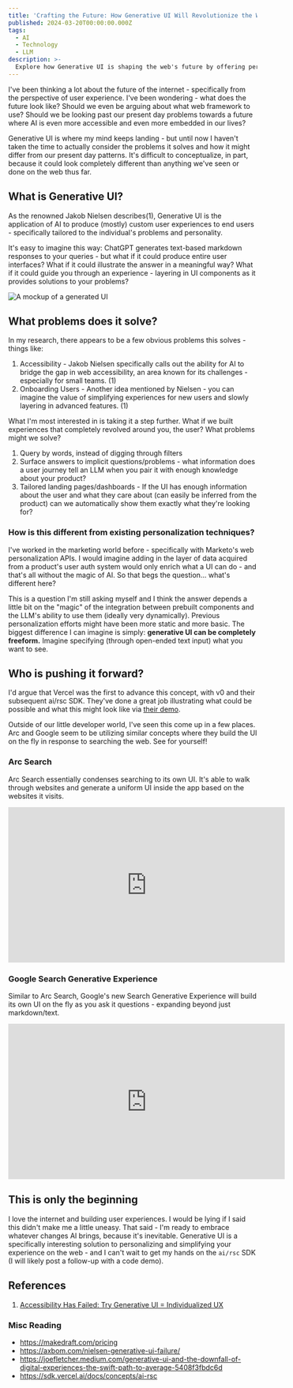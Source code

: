 ```yaml
---
title: 'Crafting the Future: How Generative UI Will Revolutionize the Web'
published: 2024-03-20T00:00:00.000Z
tags:
  - AI
  - Technology
  - LLM
description: >-
  Explore how Generative UI is shaping the web's future by offering personalized, AI-driven user experiences that revolutionize the way we use the web.
---
```

I've been thinking a lot about the future of the internet - specifically from the perspective of user experience. I've been wondering - what does the future look like? Should we even be arguing about what web framework to use? Should we be looking past our present day problems towards a future where AI is even more accessible and even more embedded in our lives?

Generative UI is where my mind keeps landing - but until now I haven't taken the time to actually consider the problems it solves and how it might differ from our present day patterns. It's difficult to conceptualize, in part, because it could look completely different than anything we've seen or done on the web thus far.

## What is Generative UI?
As the renowned Jakob Nielsen describes(1), Generative UI is the application of AI to produce (mostly) custom user experiences to end users - specifically tailored to the individual's problems and personality.

It's easy to imagine this way: ChatGPT generates text-based markdown responses to your queries - but what if it could produce entire user interfaces? What if it could illustrate the answer in a meaningful way? What if it could guide you through an experience - layering in UI components as it provides solutions to your problems?

![A mockup of a generated UI](/images/Generative_UI_Example.png)

## What problems does it solve?
In my research, there appears to be a few obvious problems this solves - things like:
1. Accessibility - Jakob Nielsen specifically calls out the ability for AI to bridge the gap in web accessibility, an area known for its challenges - especially for small teams. (1)
2. Onboarding Users - Another idea mentioned by Nielsen - you can imagine the value of simplifying experiences for new users and slowly layering in advanced features. (1)

What I'm most interested in is taking it a step further. What if we built experiences that completely revolved around you, the user? What problems might we solve?
1. Query by words, instead of digging through filters
2. Surface answers to implicit questions/problems - what information does a user journey tell an LLM when you pair it with enough knowledge about your product?
3. Tailored landing pages/dashboards - If the UI has enough information about the user and what they care about (can easily be inferred from the product) can we automatically show them exactly what they're looking for?

### How is this different from existing personalization techniques?
I've worked in the marketing world before - specifically with Marketo's web personalization APIs. I would imagine adding in the layer of data acquired from a product's user auth system would only enrich what a UI can do - and that's all without the magic of AI. So that begs the question... what's different here?

This is a question I'm still asking myself and I think the answer depends a little bit on the "magic" of the integration between prebuilt components and the LLM's ability to use them (ideally very dynamically). Previous personalization efforts might have been more static and more basic. The biggest difference I can imagine is simply: **generative UI can be completely freeform.** Imagine specifying (through open-ended text input) what you want to see.

## Who is pushing it forward?
I'd argue that Vercel was the first to advance this concept, with v0 and their subsequent ai/rsc SDK. They've done a great job illustrating what could be possible and what this might look like via [their demo](https://sdk.vercel.ai/demo).

Outside of our little developer world, I've seen this come up in a few places. Arc and Google seem to be utilizing similar concepts where they build the UI on the fly in response to searching the web. See for yourself!

### Arc Search
Arc Search essentially condenses searching to its own UI. It's able to walk through websites and generate a uniform UI inside the app based on the websites it visits.

<iframe width="560" height="315" src="https://www.youtube.com/embed/WIeJF3kL5ng?si=yFGGJt0UyJaKVtfX" title="YouTube video player" frameborder="0" allow="accelerometer; autoplay; clipboard-write; encrypted-media; gyroscope; picture-in-picture; web-share" allowfullscreen></iframe>

### Google Search Generative Experience
Similar to Arc Search, Google's new Search Generative Experience will build its own UI on the fly as you ask it questions - expanding beyond just markdown/text.

<iframe width="560" height="315" src="https://www.youtube.com/embed/dVsiusLQy5Q?si=J0_o4vTYOKaxpn0v" title="YouTube video player" frameborder="0" allow="accelerometer; autoplay; clipboard-write; encrypted-media; gyroscope; picture-in-picture; web-share" allowfullscreen></iframe>

## This is only the beginning
I love the internet and building user experiences. I would be lying if I said this didn't make me a little uneasy. That said - I'm ready to embrace whatever changes AI brings, because it's inevitable. Generative UI is a specifically interesting solution to personalizing and simplifying your experience on the web - and I can't wait to get my hands on the `ai/rsc` SDK (I will likely post a follow-up with a code demo).

## References
1. [Accessibility Has Failed: Try Generative UI = Individualized UX](https://jakobnielsenphd.substack.com/p/accessibility-generative-ui)

### Misc Reading
- https://makedraft.com/pricing
- https://axbom.com/nielsen-generative-ui-failure/
- https://joefletcher.medium.com/generative-ui-and-the-downfall-of-digital-experiences-the-swift-path-to-average-5408f3fbdc6d
- https://sdk.vercel.ai/docs/concepts/ai-rsc
